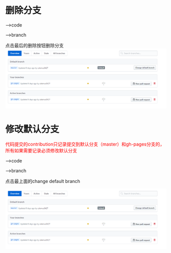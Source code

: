 # 删除分支
-->code

-->branch

点击最后的删除按钮删除分支
![image](./img/branch.png)

# 修改默认分支
<span style="color:red">代码提交的contribution只记录提交到默认分支（master）和gh-pages分支的，所有如果需要记录必须修改默认分支
</span>

-->code

-->branch

点击最上面的change default branch

![image](./img/branch.png)
